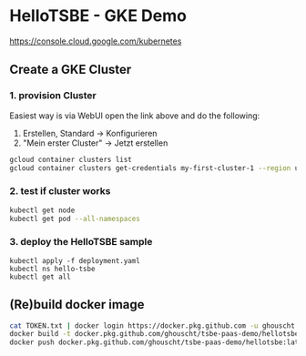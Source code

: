 # HelloTSBE - GKE Demo
<https://console.cloud.google.com/kubernetes>

## Create a GKE Cluster
### 1. provision Cluster
Easiest way is via WebUI open the link above and do the following: 

1. Erstellen, Standard -> Konfigurieren
2. "Mein erster Cluster" -> Jetzt erstellen

```bash
gcloud container clusters list
gcloud container clusters get-credentials my-first-cluster-1 --region us-central1-c
```

### 2. test if cluster works
```bash
kubectl get node
kubectl get pod --all-namespaces
```

### 3. deploy the HelloTSBE sample
```
kubectl apply -f deployment.yaml
kubectl ns hello-tsbe
kubectl get all
```


## (Re)build docker image
```bash
cat TOKEN.txt | docker login https://docker.pkg.github.com -u ghouscht --password-stdin
docker build -t docker.pkg.github.com/ghouscht/tsbe-paas-demo/hellotsbe:latest .
docker push docker.pkg.github.com/ghouscht/tsbe-paas-demo/hellotsbe:latest
```